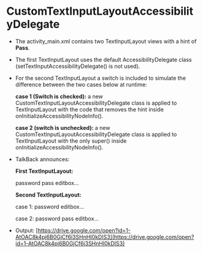 # CustomTextInputLayoutAccessibilityDelegate

- The activity_main.xml contains two TextInputLayout views with a hint of **Pass**.
- The first TextInputLayout uses the default AccessibilityDelegate class (setTextInputAccessibilityDelegate() is not used).
- For the second TextInputLayout a switch is included to simulate the difference between the two cases below at runtime:
  
  **case 1 (Switch is checked):** a new CustomTextInputLayoutAccessibilityDelegate class is applied 
  to TextInputLayout with the code that removes the hint inside onInitializeAccessibilityNodeInfo().
  
  **case 2 (switch is unchecked):** a new CustomTextInputLayoutAccessibilityDelegate class is applied 
          to TextInputLayout with the only super() inside onInitializeAccessibilityNodeInfo().
          
- TalkBack announces: 
   
   **First TextInputLayout:**
   
   password pass editbox...
   
   **Second TextInputLayout:**
   
   case 1: password editbox...
   
   case 2: password pass editbox...

- Output: [https://drive.google.com/open?id=1-AtOAC8k4pj6B0GjCf6i3SHnHI0kDIS3](https://drive.google.com/open?id=1-AtOAC8k4pj6B0GjCf6i3SHnHI0kDIS3)
